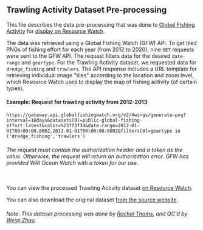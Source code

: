 ## Trawling Activity Dataset Pre-processing
This file describes the data pre-processing that was done to [Global Fishing Activity](https://globalfishingwatch.org/?utm_source=wri_map&utm_medium=api_integration&utm_campaign=ocean_watch) for [display on Resource Watch](https://resourcewatch.org/data/explore/6ccfb266-20cd-4838-82b0-5309987a62f0).

The data was retrieved using a Global Fishing Watch (GFW) API. To get tiled PNGs of fishing effort for each year (from 2012 to 2020), nine `GET` requests were sent to the GFW API. The request filters data for the desired `date-range` and `geartype`. For the Trawling Activity dataset, we requested data for `dredge_fishing` and `trawlers`. The API response includes a URL template for retrieving individual image "tiles" according to the location and zoom level, which Resource Watch uses to display the map of fishing activity (of certain types).

#### Example: Request for trawling activity from 2012-2013
```
https://gateway.api.globalfishingwatch.org/v2/4wings/generate-png?interval=10days&datasets[0]=public-global-fishing-effort:latest&color=%23ff3f34&date-range=2012-01-01T00:00:00.000Z,2013-01-01T00:00:00.000Z&filters[0]=geartype in ('dredge_fishing','trawlers')
```
###### The request must contain the authorization header and a token as the value. Otherwise, the request will return an authorization error. GFW has provided WRI Ocean Watch with a token for our use.

<br>You can view the processed Trawling Activity dataset [on Resource Watch](https://resourcewatch.org/data/explore/6ccfb266-20cd-4838-82b0-5309987a62f0).

You can also download the original dataset [from the source website](https://globalfishingwatch.org/data-download/datasets/public-fishing-effort).

###### Note: This dataset processing was done by [Rachel Thoms](https://www.wri.org/profile/rachel-thoms), and QC'd by [Weiqi Zhou](https://www.wri.org/profile/Weiqi-Zhou).
